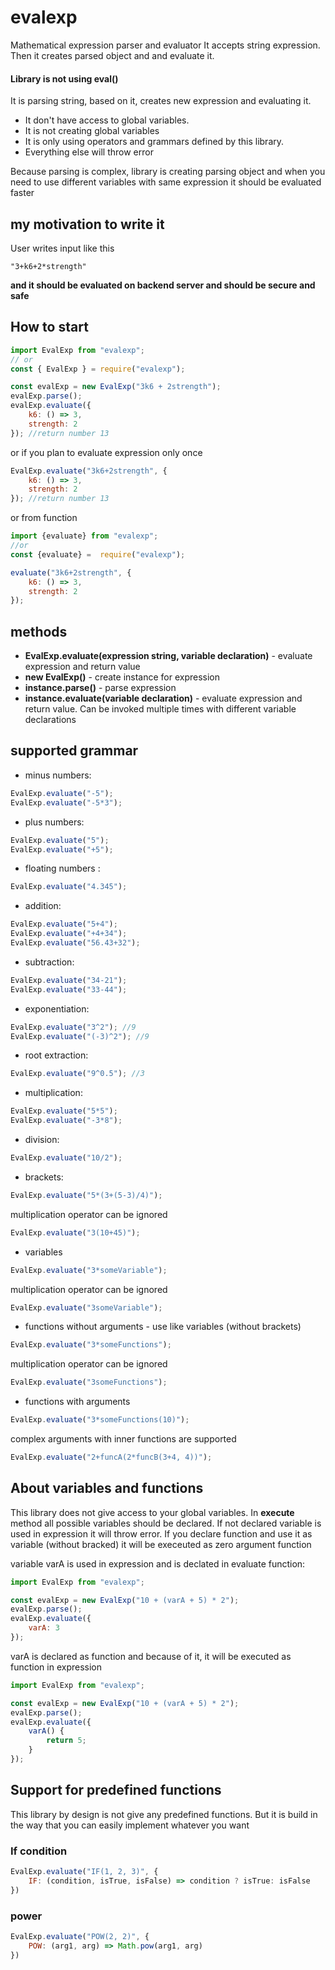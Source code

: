 # evalexp

Mathematical expression parser and evaluator
It accepts string expression. Then it creates parsed object and and evaluate it.

#### **Library is not using eval()**

It is parsing string, based on it, creates new expression and evaluating it.

-   It don't have access to global variables.
-   It is not creating global variables
-   It is only using operators and grammars defined by this library.
-   Everything else will throw error

Because parsing is complex, library is creating parsing object and when you need to use different variables with same expression it should be evaluated faster

## my motivation to write it

User writes input like this

```
"3+k6+2*strength"
```

**and it should be evaluated on backend server and should be secure and safe**

## How to start

```javascript
import EvalExp from "evalexp";
// or
const { EvalExp } = require("evalexp");

const evalExp = new EvalExp("3k6 + 2strength");
evalExp.parse();
evalExp.evaluate({
    k6: () => 3,
    strength: 2
}); //return number 13
```

or if you plan to evaluate expression only once

```javascript
EvalExp.evaluate("3k6+2strength", {
    k6: () => 3,
    strength: 2
}); //return number 13
```

or from function
```javascript
import {evaluate} from "evalexp";
//or
const {evaluate} =  require("evalexp");

evaluate("3k6+2strength", {
    k6: () => 3,
    strength: 2
});
```

## methods
-   **EvalExp.evaluate(expression string, variable declaration)** - evaluate expression and return value   
-   **new EvalExp(<expression string>)** - create instance for expression
-   **instance.parse()** - parse expression
-   **instance.evaluate(variable declaration)** - evaluate expression and return value. Can be invoked multiple times with different variable declarations

## supported grammar

-   minus numbers:

```javascript
EvalExp.evaluate("-5");
EvalExp.evaluate("-5*3");
```

-   plus numbers:

```javascript
EvalExp.evaluate("5");
EvalExp.evaluate("+5");
```

-   floating numbers :

```javascript
EvalExp.evaluate("4.345");
```

-   addition:

```javascript
EvalExp.evaluate("5+4");
EvalExp.evaluate("+4+34");
EvalExp.evaluate("56.43+32");
```

-   subtraction:

```javascript
EvalExp.evaluate("34-21");
EvalExp.evaluate("33-44");
```

-   exponentiation:

```javascript
EvalExp.evaluate("3^2"); //9
EvalExp.evaluate("(-3)^2"); //9
```

-   root extraction:

```javascript
EvalExp.evaluate("9^0.5"); //3
```

-   multiplication:

```javascript
EvalExp.evaluate("5*5");
EvalExp.evaluate("-3*8");
```

-   division:

```javascript
EvalExp.evaluate("10/2");
```

-   brackets:

```javascript
EvalExp.evaluate("5*(3+(5-3)/4)");
```

multiplication operator can be ignored

```javascript
EvalExp.evaluate("3(10+45)");
```

-   variables

```javascript
EvalExp.evaluate("3*someVariable");
```

multiplication operator can be ignored

```javascript
EvalExp.evaluate("3someVariable");
```

-   functions without arguments - use like variables (without brackets)

```javascript
EvalExp.evaluate("3*someFunctions");
```

multiplication operator can be ignored

```javascript
EvalExp.evaluate("3someFunctions");
```

- functions with arguments

```javascript
EvalExp.evaluate("3*someFunctions(10)");
```

complex arguments with inner functions are supported

```javascript
EvalExp.evaluate("2+funcA(2*funcB(3+4, 4))");
```

## About variables and functions

This library does not give access to your global variables. In **execute** method all possible variables should be declared. If
not declared variable is used in expression it will throw error.
If you declare function and use it as variable (without bracked) it will be execeuted as zero argument function

variable varA is used in expression and is declated in evaluate function:

```javascript
import EvalExp from "evalexp";

const evalExp = new EvalExp("10 + (varA + 5) * 2");
evalExp.parse();
evalExp.evaluate({
    varA: 3
});
```

varA is declared as function and because of it, it will be executed as function in expression

```javascript
import EvalExp from "evalexp";

const evalExp = new EvalExp("10 + (varA + 5) * 2");
evalExp.parse();
evalExp.evaluate({
    varA() {
        return 5;
    }
});
```

## Support for predefined functions

This library by design is not give any predefined functions. But it is build in the way that you can easily implement whatever you want 

### If condition

```javascript
EvalExp.evaluate("IF(1, 2, 3)", {
    IF: (condition, isTrue, isFalse) => condition ? isTrue: isFalse
})
```

### power

```javascript
EvalExp.evaluate("POW(2, 2)", {
    POW: (arg1, arg) => Math.pow(arg1, arg)
})
```